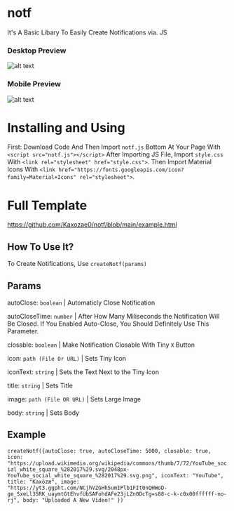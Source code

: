 # notf
It's A Basic Libary To Easily Create Notifications via. JS

### Desktop Preview


![alt text](https://cdn.glitch.global/20934380-c678-4d7b-9caa-dc333b22741c/notfdesktop.png)

### Mobile Preview


![alt text](https://cdn.glitch.global/20934380-c678-4d7b-9caa-dc333b22741c/mobilenotf.png?v=1645273554943)

# Installing and Using
First: Download Code And Then Import `notf.js` Bottom At Your Page With `<script src="notf.js"></script>` After Importing JS File, Import `style.css` With `<link rel="stylesheet" href="style.css">`. Then Import Material Icons With `<link href="https://fonts.googleapis.com/icon?family=Material+Icons" rel="stylesheet">`. 

# Full Template

https://github.com/Kaxozae0/notf/blob/main/example.html

## How To Use It?

To Create Notifications, Use `createNotf(params)`

## Params

autoClose: `boolean` | Automaticly Close Notification

autoCloseTime: `number` | After How Many Miliseconds the Notification Will Be Closed. If You Enabled Auto-Close, You Should Definitely Use This Parameter.

closable: `boolean` | Make Notification Closable With Tiny `X` Button

icon: `path (File Or URL)`  | Sets Tiny Icon

iconText: `string` | Sets the Text Next to the Tiny Icon

title: `string` | Sets Title

image: `path (File OR URL)`  | Sets Large Image

body: `string`  | Sets Body

## Example

`createNotf({autoClose: true, autoCloseTime: 5000, closable: true, icon: "https://upload.wikimedia.org/wikipedia/commons/thumb/7/72/YouTube_social_white_square_%282017%29.svg/2048px-YouTube_social_white_square_%282017%29.svg.png", iconText: "YouTube", title: "Kaxözæ", image: "https://yt3.ggpht.com/NCjhVZGHhSumIPlb1FIt0nQHWoD-ge_SxeLl35RK_uaymtGtEhvfUbSAFohdAFe23jLZn0DcTg=s88-c-k-c0x00ffffff-no-rj", body: "Uploaded A New Video!" })`

